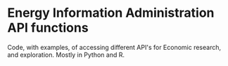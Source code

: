 # Energy Information Administration API functions
Code, with examples, of accessing different API's for Economic research, and exploration. Mostly in Python and R.
